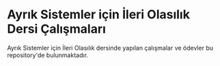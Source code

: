 # Ayrık Sistemler için İleri Olasılık Dersi Çalışmaları

Ayrık Sistemler için İleri Olasılık dersinde yapılan çalışmalar ve ödevler bu repository'de bulunmaktadır.
 
